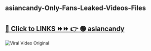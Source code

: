 
 ## asiancandy-Only-Fans-Leaked-Videos-Files

# <h2><a href="https://mediaupload.pro?asiancandy">🔗 Click to LINKS ⏩⏩ 👉 🟢 asiancandy </a></h2>

<a href="https://mediaupload.pro?asiancandy" rel="nofollow" data-target="animated-image.originalLink"><img src="https://i.ibb.co.com/xMMVF88/686577567.gif" alt="Viral Video Original" style="max-width: 100%; display: inline-block;" data-target="animated-image.originalImage"></a>